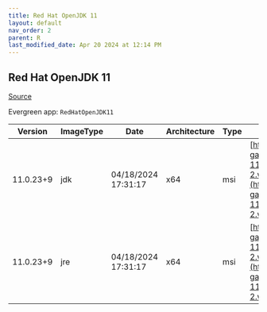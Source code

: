 ```yaml
---
title: Red Hat OpenJDK 11
layout: default
nav_order: 2
parent: R
last_modified_date: Apr 20 2024 at 12:14 PM
---
```


## Red Hat OpenJDK 11

[Source](https://developers.redhat.com/products/openjdk/overview)

Evergreen app: `RedHatOpenJDK11`

| Version   | ImageType | Date                | Architecture | Type | URI                                                                                                                                                                                                                                                                                          |
| --------- | --------- | ------------------- | ------------ | ---- | -------------------------------------------------------------------------------------------------------------------------------------------------------------------------------------------------------------------------------------------------------------------------------------------- |
| 11.0.23+9 | jdk       | 04/18/2024 17:31:17 | x64          | msi  | [https://developers.redhat.com/content-gateway/file/pub/openjdk/adoptium/April_2024/java-11-openjdk-11.0.23.9-2.windows.redhat.x86_64.msi](https://developers.redhat.com/content-gateway/file/pub/openjdk/adoptium/April_2024/java-11-openjdk-11.0.23.9-2.windows.redhat.x86_64.msi)         |
| 11.0.23+9 | jre       | 04/18/2024 17:31:17 | x64          | msi  | [https://developers.redhat.com/content-gateway/file/pub/openjdk/adoptium/April_2024/java-11-openjdk-jre-11.0.23.9-2.windows.redhat.x86_64.msi](https://developers.redhat.com/content-gateway/file/pub/openjdk/adoptium/April_2024/java-11-openjdk-jre-11.0.23.9-2.windows.redhat.x86_64.msi) |
